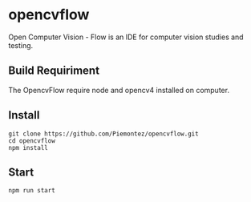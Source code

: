 # opencvflow

Open Computer Vision - Flow is an IDE for computer vision studies and testing.


## Build Requiriment

The OpencvFlow require node and opencv4 installed on computer.


## Install

```
git clone https://github.com/Piemontez/opencvflow.git
cd opencvflow
npm install
```

## Start
```
npm run start
```
